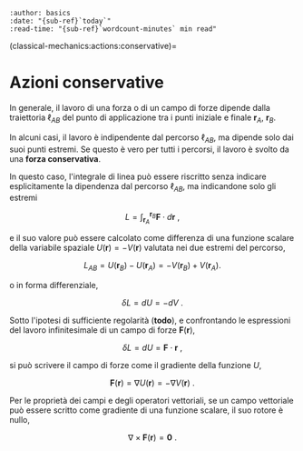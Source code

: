 ```{article-info}
:author: basics
:date: "{sub-ref}`today`"
:read-time: "{sub-ref}`wordcount-minutes` min read"
```

(classical-mechanics:actions:conservative)=
# Azioni conservative

In generale, il lavoro di una forza o di un campo di forze dipende dalla traiettoria $\ell_{AB}$ del punto di applicazione tra i punti iniziale e finale $\mathbf{r}_A$, $\mathbf{r}_B$.

In alcuni casi, il lavoro è indipendente dal percorso $\ell_{AB}$, ma dipende solo dai suoi punti estremi. Se questo è vero per tutti i percorsi, il lavoro è svolto da una **forza conservativa**.

In questo caso, l'integrale di linea può essere riscritto senza indicare esplicitamente la dipendenza dal percorso $\ell_{AB}$, ma indicandone solo gli estremi

$$L = \int_{\mathbf{r}_A}^{\mathbf{r}_B} \mathbf{F} \cdot d\mathbf{r} \ ,$$

e il suo valore può essere calcolato come differenza di una funzione scalare della variabile spaziale $U(\mathbf{r}) = -V(\mathbf{r})$ valutata nei due estremi del percorso,

$$L_{AB} = U(\mathbf{r}_B) - U(\mathbf{r}_A) = - V(\mathbf{r}_B) + V(\mathbf{r}_A) .$$

o in forma differenziale,

$$\delta L = dU = - dV \ .$$

Sotto l'ipotesi di sufficiente regolarità (**todo**), e confrontando le espressioni del lavoro infinitesimale di un campo di forze $\mathbf{F}(\mathbf{r})$,

$$\delta L = dU = \mathbf{F} \cdot \mathbf{r} \ ,$$

si può scrivere il campo di forze come il gradiente della funzione $U$,

$$\mathbf{F}(\mathbf{r}) = \nabla U(\mathbf{r}) = - \nabla V(\mathbf{r} )\ .$$

Per le proprietà dei campi e degli operatori vettoriali, se un campo vettoriale può essere scritto come gradiente di una funzione scalare, il suo rotore è nullo,

$$\nabla \times \mathbf{F}(\mathbf{r}) = \mathbf{0} \ .$$



